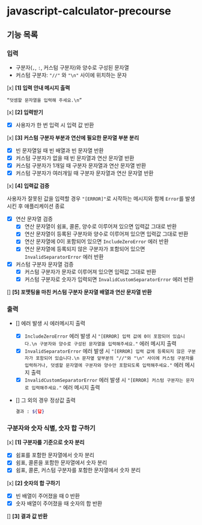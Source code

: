 # javascript-calculator-precourse

## 기능 목록

### 입력
- 구분자(`,`, `:`, 커스텀 구분자)와 양수로 구성된 문자열
- 커스텀 구분자: `"//"` 와 `"\n"` 사이에 위치하는 문자

[x] **[1] 입력 안내 메시지 출력**

`“덧셈할 문자열을 입력해 주세요.\n”`

[x] **[2] 입력받기**
- [x] 사용자가 한 번 입력 시 입력 값 반환

[x] **[3] 커스텀 구분자 부분과 연산에 필요한 문자열 부분 분리**
- [x] 빈 문자열일 때 빈 배열과 빈 문자열 반환
- [x] 커스텀 구분자가 없을 때 빈 문자열과 연산 문자열 반환
- [x] 커스텀 구분자가 1개일 때 구분자 문자열과 연산 문자열 반환
- [x] 커스텀 구분자가 여러개일 때 구분자 문자열과 연산 문자열 반환

[x] **[4] 입력값 검증**

사용자가 잘못된 값을 입력할 경우 `"[ERROR]"`로 시작하는 메시지와 함께 `Error`를 발생시킨 후 애플리케이션 종료

- [x] 연산 문자열 검증
    - [x] 연산 문자열이 쉼표, 콜론, 양수로 이루어져 있으면 입력값 그대로 반환
    - [x] 연산 문자열이 등록된 구분자와 양수로 이루어져 있으면 입력값 그대로 반환
    - [x] 연산 문자열에 0이 포함되어 있으면 `IncludeZeroError` 에러 반환
    - [x] 연산 문자열에 등록되지 않은 구분자가 포함되어 있으면 `InvalidSeparatorError` 에러 반환
- [x] 커스텀 구분자 문자열 검증
    - [x] 커스텀 구분자가 문자로 이루어져 있으면 입력값 그대로 반환
    - [x] 커스텀 구분자로 숫자가 입력되면 `InvalidCustomSeparatorError` 에러 반환

[] **[5] 포맷팅을 마친 커스텀 구분자 문자열 배열과 연산 문자열 반환**

### 출력
- [] 에러 발생 시 에러메시지 출력
    - [x] `IncludeZeroError` 에러 발생 시 `"[ERROR] 입력 값에 0이 포함되어 있습니다.\n 구분자와 양수로 구성된 문자열을 입력해주세요."` 에러 메시지 출력
    - [x] `InvalidSeparatorError` 에러 발생 시 `"[ERROR] 입력 값에 등록되지 않은 구분자가 포함되어 있습니다.\n 문자옆 앞부분의 "//"와 "\n" 사이에 커스텀 구분자를 입력하거나, 덧셈할 문자열에 구분자와 양수만 포함되도록 입력해주세요."` 에러 메시지 출력
    - [x] `InvalidCustomSeparatorError` 에러 발생 시 `"[ERROR] 커스텀 구분자는 문자로 입력해주세요."` 에러 메시지 출력
- [] 그 외의 경우 정상값 출력

    ```bash
    결과 : ${답}
    ```

### 구분자와 숫자 식별, 숫자 합 구하기

[x] **[1] 구분자를 기준으로 숫자 분리**
- [x] 쉼표를 포함한 문자열에서 숫자 분리
- [x] 쉼표, 콜론을 포함한 문자열에서 숫자 분리
- [x] 쉼표, 콜론, 커스텀 구분자를 포함한 문자열에서 숫자 분리

[x] **[2] 숫자의 합 구하기**
- [x] 빈 배열이 주어졌을 때 0 반환
- [x] 숫자 배열이 주어졌을 때 숫자의 합 반환

[] **[3] 결과 값 반환**